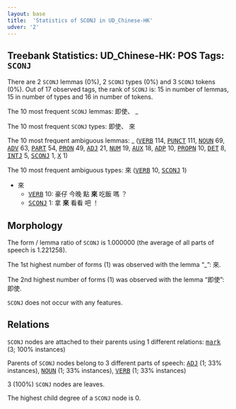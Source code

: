 ```yaml
---
layout: base
title:  'Statistics of SCONJ in UD_Chinese-HK'
udver: '2'
---
```


## Treebank Statistics: UD_Chinese-HK: POS Tags: `SCONJ`

There are 2 `SCONJ` lemmas (0%), 2 `SCONJ` types (0%) and 3 `SCONJ` tokens (0%).
Out of 17 observed tags, the rank of `SCONJ` is: 15 in number of lemmas, 15 in number of types and 16 in number of tokens.

The 10 most frequent `SCONJ` lemmas: 即使、 _

The 10 most frequent `SCONJ` types:  即使、 來

The 10 most frequent ambiguous lemmas: _ (<tt><a href="zh_hk-pos-VERB.html">VERB</a></tt> 114, <tt><a href="zh_hk-pos-PUNCT.html">PUNCT</a></tt> 111, <tt><a href="zh_hk-pos-NOUN.html">NOUN</a></tt> 69, <tt><a href="zh_hk-pos-ADV.html">ADV</a></tt> 63, <tt><a href="zh_hk-pos-PART.html">PART</a></tt> 54, <tt><a href="zh_hk-pos-PRON.html">PRON</a></tt> 49, <tt><a href="zh_hk-pos-ADJ.html">ADJ</a></tt> 21, <tt><a href="zh_hk-pos-NUM.html">NUM</a></tt> 19, <tt><a href="zh_hk-pos-AUX.html">AUX</a></tt> 18, <tt><a href="zh_hk-pos-ADP.html">ADP</a></tt> 10, <tt><a href="zh_hk-pos-PROPN.html">PROPN</a></tt> 10, <tt><a href="zh_hk-pos-DET.html">DET</a></tt> 8, <tt><a href="zh_hk-pos-INTJ.html">INTJ</a></tt> 5, <tt><a href="zh_hk-pos-SCONJ.html">SCONJ</a></tt> 1, <tt><a href="zh_hk-pos-X.html">X</a></tt> 1)

The 10 most frequent ambiguous types:  來 (<tt><a href="zh_hk-pos-VERB.html">VERB</a></tt> 10, <tt><a href="zh_hk-pos-SCONJ.html">SCONJ</a></tt> 1)


* 來
  * <tt><a href="zh_hk-pos-VERB.html">VERB</a></tt> 10: 豪仔 今晚 點 <b>來</b> 吃飯 嗎 ？
  * <tt><a href="zh_hk-pos-SCONJ.html">SCONJ</a></tt> 1: 拿 <b>來</b> 看看 吧 ！

## Morphology

The form / lemma ratio of `SCONJ` is 1.000000 (the average of all parts of speech is 1.221258).

The 1st highest number of forms (1) was observed with the lemma “_”: 來.

The 2nd highest number of forms (1) was observed with the lemma “即使”: 即使.

`SCONJ` does not occur with any features.


## Relations

`SCONJ` nodes are attached to their parents using 1 different relations: <tt><a href="zh_hk-dep-mark.html">mark</a></tt> (3; 100% instances)

Parents of `SCONJ` nodes belong to 3 different parts of speech: <tt><a href="zh_hk-pos-ADJ.html">ADJ</a></tt> (1; 33% instances), <tt><a href="zh_hk-pos-NOUN.html">NOUN</a></tt> (1; 33% instances), <tt><a href="zh_hk-pos-VERB.html">VERB</a></tt> (1; 33% instances)

3 (100%) `SCONJ` nodes are leaves.

The highest child degree of a `SCONJ` node is 0.

